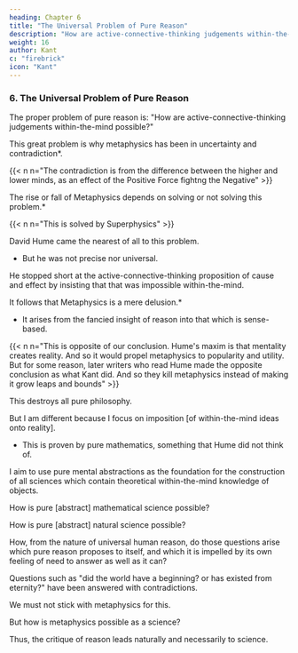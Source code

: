 ```yaml
---
heading: Chapter 6
title: "The Universal Problem of Pure Reason" 
description: "How are active-connective-thinking judgements within-the-mind possible?"
weight: 16
author: Kant
c: "firebrick"
icon: "Kant"
---
```



### 6. The Universal Problem of Pure Reason

<!-- It is extremely advantageous to be able to bring a number of investigations under the formula of a single problem. 

For in this manner, we not only facilitate our own labour, inasmuch as we define it clearly to ourselves, but also render it more easy for others to decide whether we have done justice to our undertaking.  -->

The proper problem of pure reason is: "How are active-connective-thinking judgements within-the-mind possible?"

This great problem is why metaphysics has been in uncertainty and contradiction*.

{{< n n="The contradiction is from the difference between the higher and lower minds, as an effect of the Positive Force fightng the Negative" >}}

 <!-- science has hitherto remained in so vacillating a state of , is only to be attributed to the fact that , and perhaps even the difference between analytical and synthetical judgements, did not sooner suggest itself to philosophers.  -->


The rise or fall of Metaphysics depends on solving or not solving this problem.*  

{{< n n="This is solved by Superphysics" >}}

<!-- Upon the solution of this problem, or upon sufficient proof of the impossibility of synthetical knowledge a priori, depends the existence or downfall of the science of .  -->

David Hume came the nearest of all to this problem.
- But he was not precise nor universal.

He stopped short at the active-connective-thinking proposition of cause and effect by insisting that that was impossible within-the-mind. 

<!--  the connection of an effect with its cause (principium causalitatis), insisting that such proposition a priori was impossible. 
 According to his conclusions, then, all that we term  -->

It follows that Metaphysics is a mere delusion.*
- It arises from the fancied insight of reason into that which is sense-based. 

{{< n n="This is opposite of our conclusion. Hume's maxim is that mentality creates reality. And so it would propel metaphysics to popularity and utility. But for some reason, later writers who read Hume made the opposite conclusion as what Kant did. And so they kill metaphysics instead of making it grow leaps and bounds" >}}


This destroys all pure philosophy.

But I am different because I focus on imposition [of within-the-mind ideas onto reality]. 
- This is proven by pure mathematics, something that Hume did not think of.

<!-- in truth borrowed from experience, and to which habit has given the appearance of necessity. Against this assertion, destructive to all pure philosophy, he would have been guarded, had he had our problem before his eyes in its universality. For he would then have perceived that, according to his own argument, there likewise could not be any pure mathematical science, which assuredly cannot exist without synthetical propositions a priori—an absurdity from which his good understanding must have saved him. -->


I aim to use pure mental abstractions as the foundation for the construction of all sciences which contain theoretical within-the-mind knowledge of objects.

<!-- , that is to say, the answer to the following questions:

To solve problem of pure reason 

In the solution of the above problem is at the same time comprehended the possibility of the use of pure reason 

as the foundation and construction of all sciences which contain theoretical knowledge a priori of objects, that is to say, the answer to the following questions: -->

How is pure [abstract] mathematical science possible?

How is pure [abstract] natural science possible?

<!-- Respecting these sciences, as they do certainly exist, it may with propriety be asked, how they are possible?—for that they must be possible is shown by the fact of their really existing.* But as to metaphysics, the miserable progress it has hitherto made, and the fact that of no one system yet brought forward, far as regards its true aim, can it be said that this science really exists, leaves any one at liberty to doubt with reason the very possibility of its existence.

     [*Footnote: As to the existence of pure natural science, or
     physics, perhaps many may still express doubts. But we have
     only to look at the different propositions which are
     commonly treated of at the commencement of proper
     (empirical) physical science—those, for example, relating
     to the permanence of the same quantity of matter, the vis
     inertiae, the equality of action and reaction, etc.—to be
     soon convinced that they form a science of pure physics
     (physica pura, or rationalis), which well deserves to be
     separately exposed as a special science, in its whole
     extent, whether that be great or confined.] -->

<!-- Yet, in a certain sense, this kind of knowledge must unquestionably be looked upon as given; in other words, metaphysics must be considered as really existing, if not as a science, nevertheless as a natural disposition of the human mind (metaphysica naturalis). For human reason, without any instigations imputable to the mere vanity of great knowledge, unceasingly progresses, urged on by its own feeling of need, towards such questions as cannot be answered by any empirical application of reason, or principles derived therefrom; and so there has ever really existed in every man some system of metaphysics. It will always exist, so soon as reason awakes to the exercise of its power of speculation. And now the question arises: "How is metaphysics, as a natural disposition, possible?" In other words,  -->


How, from the nature of universal human reason, do those questions arise which pure reason proposes to itself, and which it is impelled by its own feeling of need to answer as well as it can?

Questions such as "did the world have a beginning? or has existed from eternity?" have been answered with contradictions. 

We must not stick with metaphysics for this. 

But how is metaphysics possible as a science?

<!-- But as in all the attempts hitherto made to answer the questions which reason is prompted by its very nature to propose to itself, for example, whether the world had a beginning, or has existed from eternity, it has always met with unavoidable contradictions, we must not rest satisfied with the mere natural disposition of the mind to metaphysics, that is, with the existence of the faculty of pure reason, whence, indeed, some sort of metaphysical system always arises; but it must be possible to arrive at certainty in regard to the question whether we know or do not know the things of which metaphysics treats. We must be able to arrive at a decision on the subjects of its questions, or on the ability or inability of reason to form any judgement respecting them; and therefore either to extend with confidence the bounds of our pure reason, or to set strictly defined and safe limits to its action. This last question, which arises out of the above universal problem, would properly run thus: "How is metaphysics possible as a science?" -->

Thus, the critique of reason leads naturally and necessarily to science.

<!-- The dogmatical use of reason without criticism leads to groundless assertions, against which others equally specious can always be set, thus ending unavoidably in scepticism.

Besides, this science cannot be of great and formidable prolixity, because it has not to do with objects of reason, the variety of which is inexhaustible, but merely with Reason herself and her problems; problems which arise out of her own bosom, and are not proposed to her by the nature of outward things, but by her own nature. 

And when once Reason has previously become able completely to understand her own power in regard to objects which she meets with in experience, it will be easy to determine securely the extent and limits of her attempted application to objects beyond the confines of experience.

We may and must, therefore, regard the attempts hitherto made to establish metaphysical science dogmatically as non-existent. For what of analysis, that is, mere dissection of conceptions, is contained in one or other, is not the aim of, but only a preparation for metaphysics proper, which has for its object the extension, by means of synthesis, of our a priori knowledge. And for this purpose, mere analysis is of course useless, because it only shows what is contained in these conceptions, but not how we arrive, a priori, at them; and this it is her duty to show, in order to be able afterwards to determine their valid use in regard to all objects of experience, to all knowledge in general. But little self-denial, indeed, is needed to give up these pretensions, seeing the undeniable, and in the dogmatic mode of procedure, inevitable contradictions of Reason with herself, have long since ruined the reputation of every system of metaphysics that has appeared up to this time. It will require more firmness to remain undeterred by difficulty from within, and opposition from without, from endeavouring, by a method quite opposed to all those hitherto followed, to further the growth and fruitfulness of a science indispensable to human reason—a science from which every branch it has borne may be cut away, but whose roots remain indestructible.
 -->